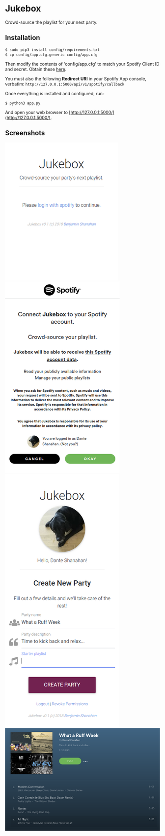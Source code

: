 # Jukebox

Crowd-source the playlist for your next party.

## Installation

    $ sudo pip3 install config/requirements.txt
    $ cp config/app.cfg.generic config/app.cfg

Then modify the contents of 'config/app.cfg' to match your Spotify Client ID and secret. Obtain these [here](https://developer.spotify.com/my-applications/).

You must also the following **Redirect URI** in your Spotify App console, verbatim: `http://127.0.0.1:5000/api/v1/spotify/callback`

Once everything is installed and configured, run:
    
    $ python3 app.py

And open your web browser to [http://127.0.0.1:5000/](http://127.0.0.1:5000/).


## Screenshots

![Welcome](static/img/screenshot/welcome-page.png "Welcome")
![Spotify login](static/img/screenshot/spotify-login-page.png "Spotify login")
![Jukebox app](static/img/screenshot/jukebox-app-page.png "Jukebox app")
![Playlist created](static/img/screenshot/spotify-playlist-created.png "Playlist created")